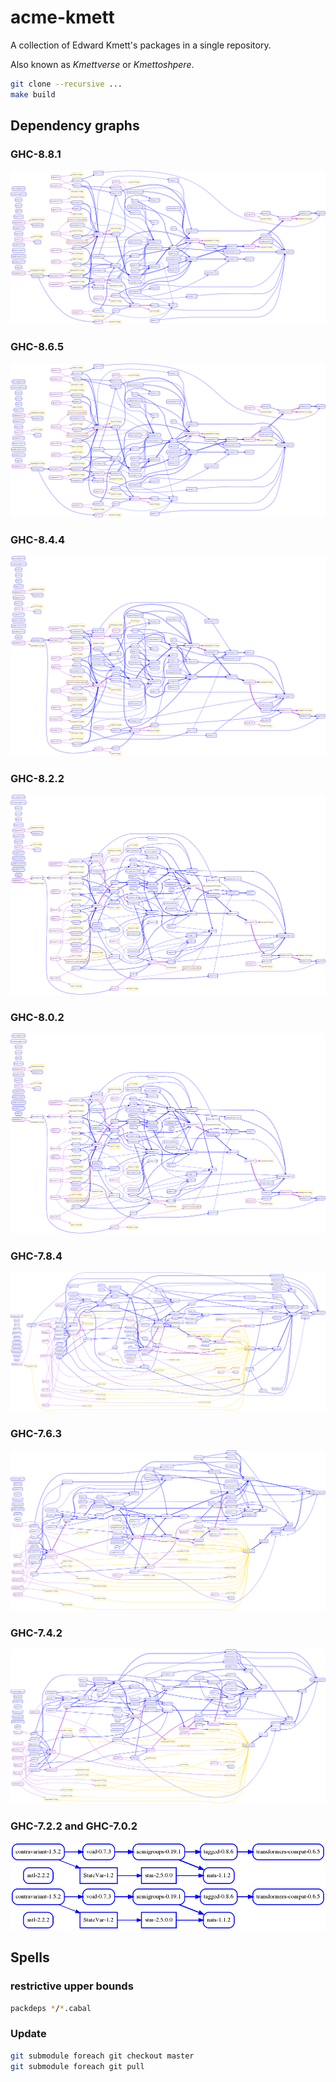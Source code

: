 # acme-kmett

A collection of Edward Kmett's packages in a single repository.

Also known as *Kmettverse* or *Kmettoshpere*.

```bash
git clone --recursive ...
make build
```

## Dependency graphs

### GHC-8.8.1

![deps-8.8](https://raw.githubusercontent.com/phadej/acme-kmett/master/deps-8.8.1.png)

### GHC-8.6.5

![deps-8.6](https://raw.githubusercontent.com/phadej/acme-kmett/master/deps-8.6.5.png)

### GHC-8.4.4

![deps-8.4](https://raw.githubusercontent.com/phadej/acme-kmett/master/deps-8.4.4.png)

### GHC-8.2.2

![deps](https://raw.githubusercontent.com/phadej/acme-kmett/master/deps-8.2.2.png)

### GHC-8.0.2

![deps](https://raw.githubusercontent.com/phadej/acme-kmett/master/deps-8.0.2.png)

### GHC-7.8.4

![deps-7.8](https://raw.githubusercontent.com/phadej/acme-kmett/master/deps-7.8.4.png)

### GHC-7.6.3

![deps-7.6](https://raw.githubusercontent.com/phadej/acme-kmett/master/deps-7.6.3.png)

### GHC-7.4.2

![deps-7.4](https://raw.githubusercontent.com/phadej/acme-kmett/master/deps-7.4.2.png)

### GHC-7.2.2 and GHC-7.0.2

![deps-7.2](https://raw.githubusercontent.com/phadej/acme-kmett/master/deps-7.2.2.png)
![deps-7.0](https://raw.githubusercontent.com/phadej/acme-kmett/master/deps-7.0.4.png)

## Spells

### restrictive upper bounds

```bash
packdeps */*.cabal
```

### Update

```bash
git submodule foreach git checkout master
git submodule foreach git pull
```
